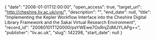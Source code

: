 {
  "date": "2006-01-01T12:00:00", 
  "open_access": true, 
  "target_url": "http://cheshire.liv.ac.uk/vre/", 
  "description": "", 
  "end_date": null, 
  "title": "Implementing the Kepler Workflow Interface into the Cheshire Digital Library Framework and the Sakai Virtual Research Environment", 
  "record_id": "20060101T120000/psYWEwe7OxRnjZdMJYLAPg==", 
  "publisher": "liv.ac.uk", 
  "slug": 142298, 
  "start_date": null
}

